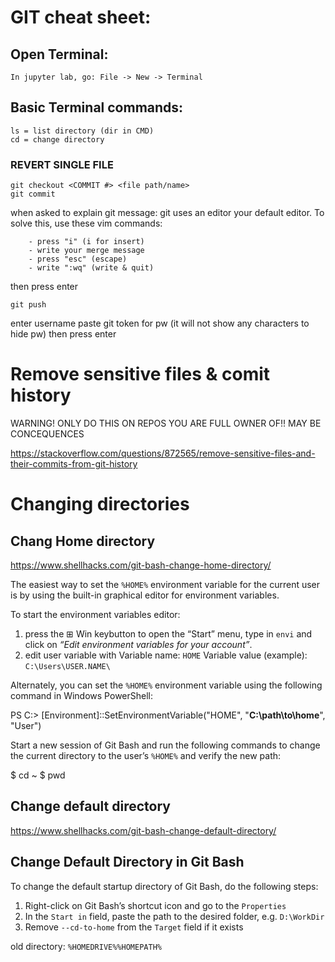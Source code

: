 # GIT cheat sheet:

## Open Terminal:
	In jupyter lab, go: File -> New -> Terminal
	
## Basic Terminal commands:
	ls = list directory (dir in CMD)
	cd = change directory
	
### REVERT SINGLE FILE
	git checkout <COMMIT #> <file path/name>
	git commit

when asked to explain git message: 
git uses an editor your default editor.
To solve this, use these vim commands:

		- press "i" (i for insert)
		- write your merge message
		- press "esc" (escape)
		- write ":wq" (write & quit)
		
then press enter

	git push

enter username
paste git token for pw (it will not show any characters to hide pw) then press enter

# Remove sensitive files & comit history
WARNING! ONLY DO THIS ON REPOS YOU ARE FULL OWNER OF!!
MAY BE CONCEQUENCES

https://stackoverflow.com/questions/872565/remove-sensitive-files-and-their-commits-from-git-history

# Changing directories
## Chang Home directory
https://www.shellhacks.com/git-bash-change-home-directory/

The easiest way to set the `%HOME%` environment variable for the current user is by using the built-in graphical editor for environment variables.

To start the environment variables editor: 
1. press the ⊞ Win keybutton to open the “Start” menu, type in `envi` and click on _“Edit environment variables for your account”_.
2. edit user variable with
	Variable name: `HOME`
	Variable value (example): `C:\Users\USER.NAME\`

Alternately, you can set the `%HOME%` environment variable using the following command in Windows PowerShell:

PS C:\> [Environment]::SetEnvironmentVariable("HOME", "**C:\path\to\home**", "User")

Start a new session of Git Bash and run the following commands to change the current directory to the user’s `%HOME%` and verify the new path:

$ cd ~
$ pwd

## Change default directory
https://www.shellhacks.com/git-bash-change-default-directory/
## Change Default Directory in Git Bash

To change the default startup directory of Git Bash, do the following steps:

1.  Right-click on Git Bash’s shortcut icon and go to the `Properties`
2.  In the `Start in` field, paste the path to the desired folder, e.g. `D:\WorkDir`
3.  Remove `--cd-to-home` from the `Target` field if it exists

old directory: `%HOMEDRIVE%%HOMEPATH%`
